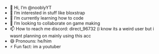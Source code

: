 - 👋 Hi, I’m @nooblyYT
- 👀 I’m interested in stuff like bloxstrap
- 🌱 I’m currently learning how to code
- 💞️ I’m looking to collaborate on game making
- 📫 How to reach me discord: direct_96732 (i know its a weird user but i wasnt planning on mainly using this acc
- 😄 Pronouns: he/him
- ⚡ Fun fact: im a youtuber

<!---
nooblyYT/nooblyYT is a ✨ special ✨ repository because its `README.md` (this file) appears on your GitHub profile.
You can click the Preview link to take a look at your changes.
--->
